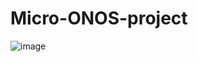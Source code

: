 # Micro-ONOS-project

![image](https://github.com/user-attachments/assets/5568a0bd-29a5-471c-8743-20e0a7616a7d)
